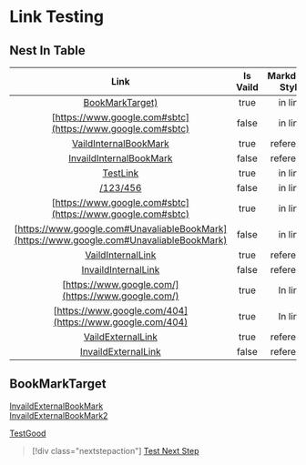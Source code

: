 # Link Testing

## Nest In Table
| Link | Is Vaild | Markdown Style | Is Bookmark | Domain |
|:----:|:--------:|:--------------:|:-----------:|:-----------:|
| [BookMarkTarget)](#BookMarkTarget) | true | in line | true | Internal |
| [https://www.google.com#sbtc](https://www.google.com#sbtc) | false | in line | true | Internal |
| [VaildInternalBookMark][VaildInternalBookMark] | true | reference | true | Internal |
| [InvaildInternalBookMark][InvaildInternalBookMark] | false | reference | true | Internal |
| [TestLink](Link-Common.md) | true | in line | false | Internal |
| [/123/456](/123/456.md) | false | in line | false | Internal |
| [https://www.google.com#sbtc](https://www.google.com#sbtc) | true | in line | true | External |
| [https://www.google.com#UnavaliableBookMark](https://www.google.com#UnavaliableBookMark) | false | in line | true | External |
| [VaildInternalLink][VaildInternalLink] | true | reference | false | Internal |
| [InvaildInternalLink][InvaildInternalLink] | false | reference | false | Internal |
| [https://www.google.com/](https://www.google.com/) | true | In line | false | External |
| [https://www.google.com/404](https://www.google.com/404) | true | In line | false | External 
| [VaildExternalLink][VaildExternalLink] | true | reference | false | External |
| [InvaildExternalLink][InvaildExternalLink] | false | reference | false | External |

## BookMarkTarget

[VaildInternalLink]: TestLink.md 
[InvaildInternalLink]: /123/456  
[VaildExternalLink]: https://www.google.com/  
[InvaildExternalLink]: https://www.google.com/404
[VaildInternalBookMark]: #BookMarkTarget
[InvaildInternalBookMark]: #UnavaliableBookMark 

[InvaildExternalBookMark](https://docs.microsoft.com/en-us/abc#UnavaliableBookMark) <br />
[InvaildExternalBookMark2](https://docs.microsoft.com/en-us/abc#UnavaliableBookMark) <br />

[TestGood](https://review.docs.microsoft.com/en-us/bot-framework/bot-design-principles#designing-a-bot)

> [!div class="nextstepaction"]
> [Test Next Step](https://review.docs.microsoft.com/en-us/Comparision_Testing/common-cases/list-cases/?branch=master) 

